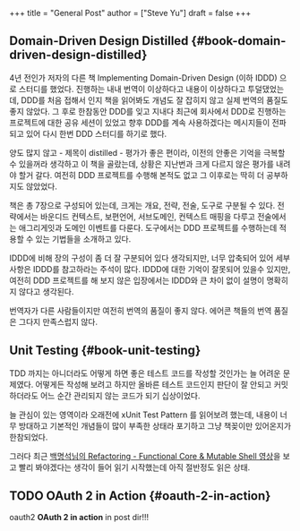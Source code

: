 +++
title = "General Post"
author = ["Steve Yu"]
draft = false
+++

## Domain-Driven Design Distilled {#book-domain-driven-design-distilled}

4년 전인가 저자의 다른 책 Implementing Domain-Driven Design (이하 IDDD) 으로 스터디를 했었다. 진행하는 내내 번역이 이상하다고 내용이 이상하다고 투덜댔었는데, DDD를 처음 접해서 인지 책을 읽어봐도 개념도 잘 잡히지 않고 실제 번역의 품질도 좋지 않았다. 그 후로 한참동안 DDD를 잊고 지내다 최근에 회사에서 DDD로 진행하는 프로젝트에 대한 공유 세션이 있었고 향후 DDD를 계속 사용하겠다는 메시지들이 전파되고 있어 다시 한번 DDD 스터디를 하기로 했다.

양도 많지 않고 - 제목이 distilled - 평가가 좋은 편이라, 이전의 안좋은 기억을 극복할 수 있을꺼라 생각하고 이 책을 골랐는데, 상황은 지난번과 크게 다르지 않은 평가를 내려야 할거 갈다. 여전히 DDD 프로젝트를 수행해 본적도 없고 그 이후로는 딱히 더 공부하지도 않았었다.

책은 총 7장으로 구성되어 있는데, 크게는 개요, 전략, 전술, 도구로 구분될 수 있다. 전략에서는 바운디드 컨텍스트, 보편언어, 서브도메인, 컨텍스트 매핑을 다루고 전술에서는 애그리게잇과 도메인 이벤트를 다룬다. 도구에서는 DDD 프로젝트를 수행하는데 적용할 수 있는 기법들을 소개하고 있다.

IDDD에 비해 장의 구성이 좀 더 잘 구분되어 있다 생각되지만, 너무 압축되어 있어 세부 사항은 IDDD를 참고하라는 주석이 많다. IDDD에 대한 기억이 잘못되어 있을수 있지만, 여전히 DDD 프로젝트를 해 보지 않은 입장에서는 IDDD와 큰 차이 없이 설명이 명확히지 않다고 생각된다.

번역자가 다른 사람들이지만 여전히 번역의 품질이 좋지 않다. 에어콘 책들의 번역 품질은 그다지 만족스럽지 않다.


## Unit Testing {#book-unit-testing}

TDD 까지는 아니더라도 어떻게 하면 좋은 테스트 코드를 작성할 것인가는 늘 어려운 문제였다. 어떻게든 작성해 보려고 하지만 올바른 테스트 코드인지 판단이 잘 안되고 커밋하더라도 어느 순간 관리되지 않는 코드가 되기 십상이었다.

늘 관심이 있는 영역이라 오래전에 xUnit Test Pattern 를 읽어보려 했는데, 내용이 너무 방대하고 기본적인 개념들이 많이 부족한 상태라 포기하고 그냥 책꽂이만 있어온지가 한참되었다.

그러다 최근 [백명석님의 Refactoring - Functional Core &amp; Mutable Shell 영상](https://www.youtube.com/watch?v=Qr_FxgpMuWA)을 보고 빨리 봐야겠다는 생각이 들어 읽기 시작했는데 아직 절반정도 읽은 상태.


## <span class="org-todo todo TODO">TODO</span> OAuth 2 in Action {#oauth-2-in-action}

oauth2
**OAuth 2 in action** in post dir!!!
